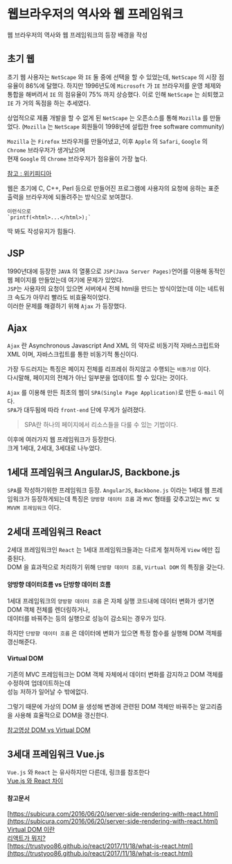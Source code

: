 # 웹브라우저의 역사와 웹 프레임워크
웹 브라우저의 역사와 웹 프레임워크의 등장 배경을 작성


## 초기 웹
초기 웹 사용자는 `NetScape` 와 `IE` 둘 중에 선택을 할 수 있었는데, `NetScape` 의 시장 점유율이 86%에 달했다. 하지만 1996년도에 `Microsoft` 가 `IE` 브라우저를 운영 체제와 통합을 해버려서 `IE` 의 점유율이 75% 까지 상승했다. 이로 인해 `NetScape` 는 쇠퇴했고 `IE` 가 거의 독점을 하는 추세였다.

상업적으로 제품 개발을 할 수 없게 된 `NetScape` 는 오픈소스를 통해 `Mozilla` 를 만들었다. (`Mozilla` 는 `NetScape` 회원들이 1998년에 설립한 free software community)  

`Mozilla` 는 `Firefox` 브라우저를 만들어냈고, 이후 `Apple` 의 `Safari`, `Google` 의 `Chrome` 브라우저가 생겨났으며  
현재 `Google` 의 `Chrome` 브라우저가 점유율이 가장 높다.

[참고 : 위키피디아](https://en.wikipedia.org/wiki/History_of_the_web_browser)

웹은 초기에 C, C++, Perl 등으로 만들어진 프로그램에 사용자의 요청에 응하는 표준 출력을 브라우저에 되돌려주는 방식으로 보여졌다.
```
이런식으로
`printf(<html>...</html>);`
```

딱 봐도 작성유지가 힘들다.

## JSP

1990년대에 등장한 `JAVA` 의 열풍으로 `JSP(Java Server Pages)`언어를 이용해 동적인 웹 페이지를 만들었는데 여기에 문제가 있었다.  
`JSP`는 사용자의 요청이 있으면 서버에서 전체 html을 만드는 방식이었는데 이는 네트워크 속도가 아무리 빨라도 비효율적이었다.  
이러한 문제를 해결하기 위해 `Ajax` 가 등장했다.

## Ajax
`Ajax` 란 Asynchronous Javascript And XML 의 약자로 비동기적 자바스크립트와 XML 이며, 자바스크립트를 통한 비동기적 통신이다.  

가장 두드러지는 특징은 페이지 전체를 리프레쉬 하지않고 수행되는 `비동기성` 이다.  
다시말해, 페이지의 전체가 아닌 일부분을 업데이트 할 수 있다는 것이다.

`Ajax` 를 이용해 만든 최초의 웹이 `SPA(Single Page Application)`로 만든 `G-mail` 이다.  
`SPA`가 대두됨에 따라 `front-end` 단에 무게가 실려졌다.  

> SPA란 하나의 페이지에서 리소스들을 다룰 수 있는 기법이다.

이후에 여러가지 웹 프레임워크가 등장한다.  
크게 1세대, 2세대, 3세대로 나누었다.

## 1세대 프레임워크 AngularJS, Backbone.js
`SPA`를 작성하기위한 프레임워크 등장.
`AngularJS`, `Backbone.js` 이라는 1세대 웹 프레임워크가 등장하게되는데
특징은 `양방향 데이터 흐름` 과 `MVC` 형태를 갖추고있는 `MVC 및 MVVM 프레임워크` 이다.


## 2세대 프레임워크 React
2세대 프레임워크인 `React` 는 1세대 프레임워크들과는 다르게 철저하게 `View` 에만 집중된다.  
DOM 을 효과적으로 처리하기 위해 `단방향 데이터 흐름`, `Virtual DOM` 의 특징을 갖는다.


#### 양방향 데이터흐름 vs 단방향 데이터 흐름
1세대 프레임워크의 `양방향 데이터 흐름` 은 자체 실행 코드내에 데이터 변화가 생기면 DOM 객체 전체를 렌더링하거나,  
데이터를 바꿔주는 등의 실행으로 성능이 감소되는 경우가 있다.

하지만 `단방향 데이터 흐름` 은 데이터에 변화가 있으면 특정 함수를 실행해 DOM 객체를 갱신해준다.

#### Virtual DOM
기존의 MVC 프레임워크는 DOM 객체 자체에서 데이터 변화를 감지하고 DOM 객체를 수정하여 업데이트하는데  
성능 저하가 일어날 수 밖에없다.  

그렇기 때문에 가상의 DOM 을 생성해 변경에 관련된 DOM 객체만 바꿔주는 알고리즘을 사용해 효율적으로 DOM을 갱신한다.  

[참고영상 DOM vs Virtual DOM](https://www.youtube.com/watch?v=BYbgopx44vo)

## 3세대 프레임워크 Vue.js
`Vue.js` 와 `React` 는 유사하지만 다른데, 링크를 참조한다  
[Vue.js 와 React 차이](https://kr.vuejs.org/v2/guide/comparison.html)



#### 참고문서
[https://subicura.com/2016/06/20/server-side-rendering-with-react.html](https://subicura.com/2016/06/20/server-side-rendering-with-react.html)  
[Virtual DOM 이란](https://velopert.com/3236)  
[리액트가 뭐지?](https://trustyoo86.github.io/react/2017/11/18/what-is-react.html)  
[https://trustyoo86.github.io/react/2017/11/18/what-is-react.html](https://trustyoo86.github.io/react/2017/11/18/what-is-react.html)
